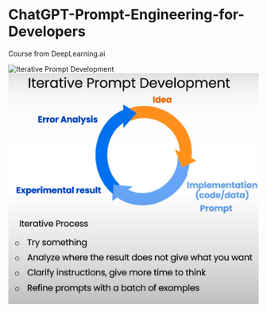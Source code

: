 # ChatGPT-Prompt-Engineering-for-Developers
Course from DeepLearning.ai 

![Iterative Prompt Development](https://github.com/user-attachments/assets/68244671-8d5b-439d-8020-7dba9f056b2a)
![Iterative Prompt Development](https://github.com/nwang1000/ChatGPT-Prompt-Engineering-for-Developers/blob/f06872926d2b69df83cc831a32ddc27490a80dfc/Iterative%20Prompt%20Development.png)
